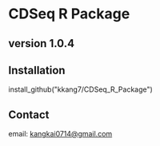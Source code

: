 # CDSeq R Package

## version 1.0.4 

## Installation

install_github("kkang7/CDSeq_R_Package")

## Contact 
email: kangkai0714@gmail.com
